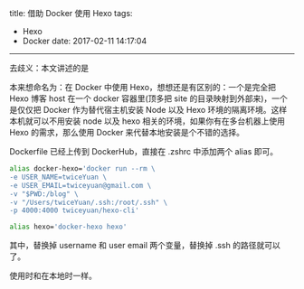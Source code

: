 title: 借助 Docker 使用 Hexo
tags:
  - Hexo
  - Docker
date: 2017-02-11 14:17:04
---
去歧义：本文讲述的是

本来想命名为：在 Docker 中使用 Hexo，想想还是有区别的：一个是完全把 Hexo 博客 host 在一个 docker 容器里(顶多把 site 的目录映射到外部来)，一个是仅仅把 Docker 作为替代宿主机安装 Node 以及 Hexo 环境的隔离环境。这样本机就可以不用安装 node 以及 hexo 相关的环境，如果你有在多台机器上使用 Hexo 的需求，那么使用 Docker 来代替本地安装是个不错的选择。

<!--more-->

Dockerfile 已经上传到 DockerHub，直接在 .zshrc 中添加两个 alias 即可。

```bash
alias docker-hexo='docker run --rm \
-e USER_NAME=twiceYuan \
-e USER_EMAIL=twiceyuan@gmail.com \
-v "$PWD:/blog" \
-v "/Users/twiceYuan/.ssh:/root/.ssh" \
-p 4000:4000 twiceyuan/hexo-cli'

alias hexo='docker-hexo hexo'
```

其中，替换掉 username 和 user email 两个变量，替换掉 .ssh 的路径就可以了。

使用时和在本地时一样。
